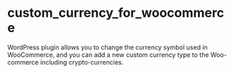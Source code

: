 # custom_currency_for_woocommerce
WordPress plugin allows you to change the currency symbol used in WooCommerce, and you can add a new custom currency type to the Woo-commerce including crypto-currencies.
